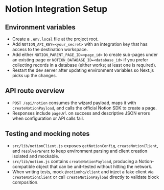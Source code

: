 ﻿# Notion Integration Setup

## Environment variables
- Create a `.env.local` file at the project root.
- Add `NOTION_API_KEY=<your_secret>` with an integration key that has access to the destination workspace.
- Add either `NOTION_PARENT_PAGE_ID=<page_id>` to create sub-pages under an existing page or `NOTION_DATABASE_ID=<database_id>` if you prefer collecting records in a database (either works; at least one is required).
- Restart the dev server after updating environment variables so Next.js picks up the changes.

## API route overview
- `POST /api/notion` consumes the wizard payload, maps it with `createNotionPayload`, and calls the official Notion SDK to create a page.
- Responses include `pageUrl` on success and descriptive JSON errors when configuration or API calls fail.

## Testing and mocking notes
- `src/lib/notionClient.js` exposes `getNotionConfig`, `createNotionClient`, and `resolveParent` to keep environment parsing and client creation isolated and mockable.
- `src/lib/notion.js` contains `createNotionPayload`, producing a Notion-compatible object that can be unit-tested without hitting the network.
- When writing tests, mock `@notionhq/client` and inject a fake client via `createNotionClient` or call `createNotionPayload` directly to validate block composition.
